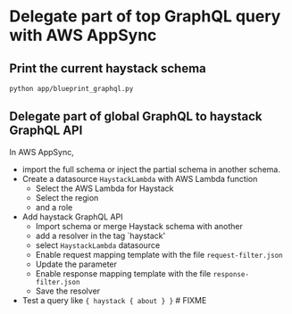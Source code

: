 # Delegate part of top GraphQL query with AWS AppSync

## Print the current haystack schema

```bash
python app/blueprint_graphql.py
```

## Delegate part of global GraphQL to haystack GraphQL API
In AWS AppSync, 
* import the full schema or inject the partial schema
in another schema.
* Create a datasource `HaystackLambda` with AWS Lambda function
    - Select the AWS Lambda for Haystack
    - Select the region
    - and a role
* Add haystack GraphQL API
    - Import schema or merge Haystack schema with another
    - add a resolver in the tag `haystack'
    - select `HaystackLambda` datasource
    - Enable request mapping template with the file `request-filter.json`
    - Update the parameter
    - Enable response mapping template with the file `response-filter.json`
    - Save the resolver
* Test a query like `{ haystack { about } }`  # FIXME